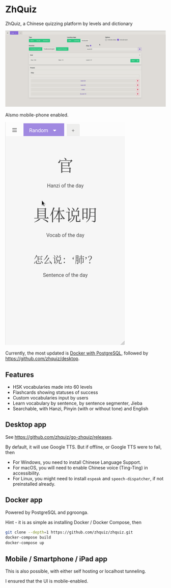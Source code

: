 # ZhQuiz

ZhQuiz, a Chinese quizzing platform by levels and dictionary

![Preview GIF](/docs/zhquiz-20211010-1209.gif)

Alsmo mobile-phone enabled.

![mobile](/docs/zhquiz-mobile.gif)

Currently, the most updated is [Docker with PostgreSQL](/docker-compose.yml), followed by <https://github.com/zhquiz/desktop>.

## Features

- HSK vocabularies made into 60 levels
- Flashcards showing statuses of success
- Custom vocabularies input by users
- Learn vocabulary by sentence, by sentence segmenter, Jieba
- Searchable, with Hanzi, Pinyin (with or without tone) and English

## Desktop app

See <https://github.com/zhquiz/go-zhquiz/releases>.

By default, it will use Google TTS. But if offline, or Google TTS were to fail, then

- For Windows, you need to install Chinese Language Support.
- For macOS, you will need to enable Chinese voice (Ting-Ting) in accessibility.
- For Linux, you might need to install `espeak` and `speech-dispatcher`, if not preinstalled already.

## Docker app

Powered by PostgreSQL and pgroonga.

Hint - it is as simple as installing Docker / Docker Compose, then

```sh
git clone --depth=1 https://github.com/zhquiz/zhquiz.git
docker-compose build
docker-compose up
```

## Mobile / Smartphone / iPad app

This is also possible, with either self hosting or localhost tunneling.

I ensured that the UI is mobile-enabled.
